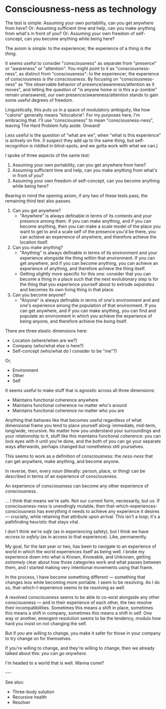 # Consciousness-ness as technology

The test is simple: Assuming your own portability, can you get anywhere from here? Or: Assuming sufficient time and help, can you make anything from what's in front of you? Or: Assuming your own freedom of self-concept, can you become anything while being here?

The axiom is simple: to the experiencer, the experience of a thing _is the thing_.

It seems useful to consider "consciousness" as separate from "presence" or "awareness" or "attention". You might point to it as "consciousness-ness", as distinct from "consciousness": to the experiencer, the experience of consciousness _is the consciousness_. By focusing on "consciousness-ness" as "the observable behavior of presence/awareness/attention as it moves", and letting the question of "is anyone home or is this a p-zombie" remain unanswered, _our own_ presence/awareness/attention stands to gain some useful degrees of freedom.

Linguistically, this puts us in a space of modulatory ambiguity, like how "calorie" generally means "kilocalorie". For my purposes here, I'm embracing that. I'll use "consciousness" to mean "consciousness-ness", leaving The Hard Problem fully aside. Onward!

Less useful is the question of "what are we", when "what is this experience" is actively on fire. (I suspect they add up to the same thing, but self-recognition is riddled in blind-spots, and we gotta work with what we can.)

I spoke of three aspects of the same test:

1. Assuming your own portability, can you get anywhere from here?
2. Assuming sufficient time and help, can you make anything from what's in front of you?
3. Assuming your own freedom of self-concept, can you become anything while being here?

Bearing in mind the opening axiom, if any two of these tests pass, the remaining third test also passes.

1. Can you get anywhere?
   * "Anywhere" is always definable in terms of its contents and your presence among them. If you can make anything, and if you can become anything, then you can make a scale model of the place you want to get to and a scale self of the presence you'd be there, you can achieve an experience of anywhere, and therefore achieve the location itself.
2. Can you make anything?
   * "Anything" is always definable in terms of its environment and your experience alongside the thing within that environment. If you can get anywhere, and if you can become anything, you can achieve an experience of anything, and therefore achieve the thing itself.
   * Getting slightly more specific for this one: consider that you can become a thing in a place such that the next evolutionary step is for the thing that you experience yourself about to extrude _separates_ and becomes its own living thing in that place.
3. Can you become anyone?
   * "Anyone" is always definable in terms of one's environment and and one's experience among the population of that environment. If you can get anywhere, and if you can make anything, you can find and populate an environment in which you achieve the experience of being anyone, and therefore achieve the _being_ itself.

There are three elastic dimensions here:

* Location (where/when are we?)
* Company (who/what else is here?)
* Self-concept (who/what do I consider to be "me"?)

Or,

* Environment
* Other
* Self

It seems useful to make stuff that is agnostic across all three dimensions:

* Maintains functional coherence anywhere
* Maintains functional coherence no matter who's around
* Maintains functional coherence no matter who you are

Anything that behaves like that becomes useful regardless of what dimensional frame you tend to place yourself along: immediate, mid-term, long/wide, recursive. No matter how you understand your surroundings and your relationship to it, stuff like this maintains functional coherence: you can lock eyes with it until you're done, and the both of you can go your separate ways afterwards, perhaps changed but nonetheless still yourselves.

This seems to work as a definition of consciousness: the _ness-ness_ that can get anywhere, make anything, and become anyone.

In reverse, then, every _noun_ (literally: person, place, or thing) can be described in terms of an experience of consciousness.

An experience of consciousness can become any other experience of consciousness.

... I think that means we're safe. Not our current form, necessarily, but _us_. If consciousness-ness is unendingly mutable, then that-which-experiences-consciousness has everything it needs to achieve any experience it desires — crucially, while retaining that attribute upon arrival. This isn't a loop; it's a pathfinding heuristic that stays vital.

I don't think we're _safe_ (as in experiencing safety), but I think we have _access to safety_ (as in access to that experience). Like, permanently.

My goal, for the last year or two, has been to navigate to an experience of world in which the world experiences itself as being well. I broke my experience down into what is Known, Knowable, and Unknown, getting _extremely_ clear about how those categories work and what passes between them, and I started making very intentional movements using that frame.

In the process, I have become something different — something that changes _less_ while becoming more portable. I seem to be resolving. As I do so, that-which-I-experience seems to be resolving as well.

A resolved consciousness seems to be able to co-exist alongside any other consciousness — and in their experience of each other, the two resolve their incompatibilities. Sometimes this means a shift in place, sometimes this means a shift in company, sometimes this means a shift in self. One way or another, emergent resolution seems to be the tendency, modulo how hard you insist on not changing the self.

But if _you_ are willing to change, you make it safer for those in your company to try change on for themselves.

If you're willing to change, and they're willing to change, then we already talked about this: _you can go anywhere_.

I'm headed to a world that is well. Wanna come?

\---

See also:

* Three-body solution
* Recursive health
* Resolver
